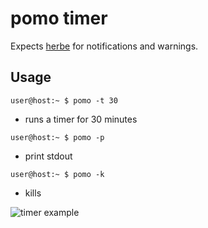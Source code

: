 # pomo timer

Expects [herbe](https://github.com/dudik/herbe) for notifications and warnings.

## Usage

`user@host:~ $ pomo -t 30`
- runs a timer for 30 minutes

`user@host:~ $ pomo -p`
- print stdout 

`user@host:~ $ pomo -k`
- kills

![timer example](images/pomo.gif)
